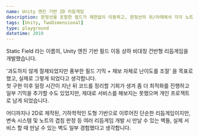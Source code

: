```yaml
---
name: Unity 엔진 기반 2D 리듬게임
description: 판정선을 포함한 필드가 제한없이 이동하고, 판정선의 위/아래에서 각각 노트가 출현하는 2D 리듬게임을 개발했습니다.
tags: [Unity, TwoDimensional]
type: playground
datetime: 2019
---
```


Static Field 라는 이름의, Unity 엔진 기반 필드 이동 상하 비대칭 건반형 리듬게임을 개발했습니다.  

'과도하지 않게 절제되었지만 풍부한 필드 기믹 + 채보 자체로 난이도를 조절' 을 목표로했고, 실제로 그렇게 되었다고 생각합니다.  
첫 구현 이후 일정 시간이 지난 뒤 코드를 정리할 기회가 생겨 좀 더 최적화를 진행하고 일부 기믹을 추가할 수도 있었지만, 제대로 서비스를 해보지는 못했으며 개인 프로젝트로 남게 되었습니다.  

어디까지나 2D로 제작된, 기하학적인 도형 기반으로 이루어진 단순한 리듬게임이지만, 변속 시스템 및 노트의 겹침 판정 등 여러 리듬게임 개발 시 만날 수 있는 벽들, 실제 서비스 할 때 만날 수 있는 벽도 일부 경험했다고 생각합니다.  
